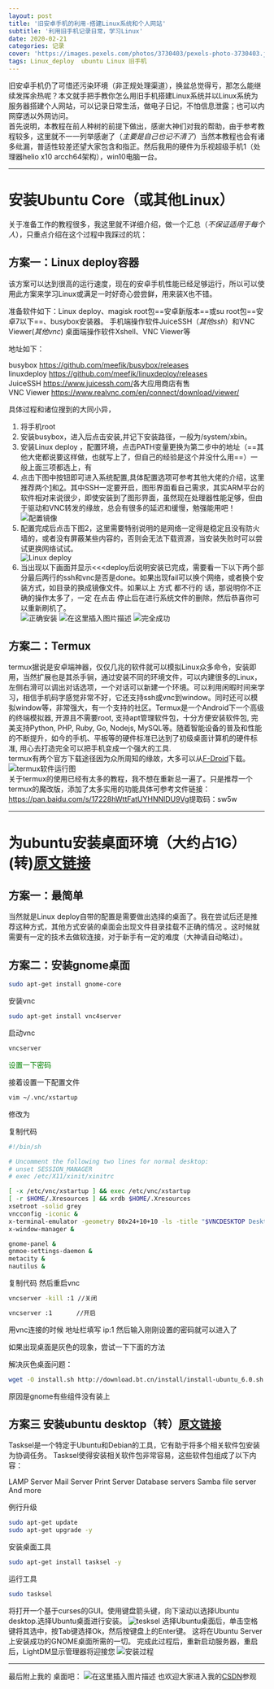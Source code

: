 ```yaml
---
layout: post
title: '旧安卓手机的利用-搭建Linux系统和个人网站'
subtitle: '利用旧手机记录日常，学习Linux'
date: 2020-02-21
categories: 记录
cover: 'https://images.pexels.com/photos/3730403/pexels-photo-3730403.jpeg?auto=compress&cs=tinysrgb&dpr=1&w=500'
tags: Linux_deploy  ubuntu Linux 旧手机
---
```



旧安卓手机仍了可惜还污染环境（非正规处理渠道），换盆总觉得亏，那怎么能继续发挥余热呢？本文就手把手教你怎么用旧手机搭建Linux系统并以Linux系统为服务器搭建个人网站，可以记录日常生活，做电子日记，不怕信息泄露；也可以内网穿透以外网访问。  
首先说明，本教程在前人种树的前提下做出，感谢大神们对我的帮助，由于参考教程较多，这里就不一一列举感谢了（*主要是自己也记不清了*）当然本教程也会有诸多纰漏，普适性较差还望大家包含和指正。然后我用的硬件为乐视超级手机1（处理器helio x10  arcch64架构），win10电脑一台。 

---
# 安装Ubuntu Core（或其他Linux）
关于准备工作的教程很多，我这里就不详细介绍，做一个汇总（*不保证适用于每个人*），只重点介绍在这个过程中我踩过的坑：
## 方案一：Linux deploy容器  
该方案可以达到很高的运行速度，现在的安卓手机性能已经足够运行，所以可以使用此方案来学习Linux或满足一时好奇心尝尝鲜，用来装X也不错。

准备软件如下：Linux deploy、magisk root包==安卓新版本==或su root包==安卓7以下==、busybox安装器。
手机端操作软件JuiceSSH（*其他ssh*）和VNC Viewer(*其他vnc*)
桌面端操作软件Xshell、VNC Viewer等

地址如下：  

busybox   <https://github.com/meefik/busybox/releases>  
linuxdeploy  <https://github.com/meefik/linuxdeploy/releases>  
JuiceSSH  <https://www.juicessh.com/>各大应用商店有售  
VNC Viewer  <https://www.realvnc.com/en/connect/download/viewer/>


具体过程和诸位搜到的大同小异，

 1. 将手机root
 2. 安装busybox，进入后点击安装,并记下安装路径，一般为/system/xbin。
 3. 安装Linux deploy ，配置环境，点击PATH变量更换为第二步中的地址（==其他大佬都说要这样做，也就写上了，但自己的经验是这个并没什么用==）一般上面三项都选上，有
 4. 点击下图中按钮即可进入系统配置,具体配置选项可参考其他大佬的介绍，这里推荐两个[1](https://blog.csdn.net/qq_20084101/article/details/80816045)和[2](https://post.smzdm.com/p/228886/)。其中SSH一定要开启，图形界面看自己需求，其实ARM平台的软件相对来说很少，即使安装到了图形界面，虽然现在处理器性能足够，但由于驱动和VNC转发的缘故，总会有很多的延迟和缓慢，勉强能用吧！  
![配置镜像](https://img-blog.csdn.net/20180626152423465?watermark/2/text/aHR0cHM6Ly9ibG9nLmNzZG4ubmV0L3FxXzIwMDg0MTAx/font/5a6L5L2T/fontsize/400/fill/I0JBQkFCMA==/dissolve/70)
 5. 配置完成后点击下图2，这里需要特别说明的是网络一定得是稳定且没有防火墙的，或者没有屏蔽某些内容的，否则会无法下载资源，当安装失败时可以尝试更换网络试试。  
 ![Linux deploy](https://img-blog.csdnimg.cn/20200221212518838.jpg)
6. 当出现以下画面并显示<<<deploy后说明安装已完成，需要看一下以下两个部分最后两行的ssh和vnc是否是done。如果出现fail可以换个网络，或者换个安装方式，如目录的换成镜像文件。如果以上 方式 都不行的 话，那说明你不正确的操作太多了，一定 在点击 停止后在进行系统文件的删除，然后恭喜你可以重新刷机了。  
![正确安装](https://img-blog.csdnimg.cn/20200221220838644.jpg)
![在这里插入图片描述](https://img-blog.csdnimg.cn/20200221221925477.jpg?x-oss-process=image/watermark,type_ZmFuZ3poZW5naGVpdGk,shadow_10,text_aHR0cHM6Ly9ibG9nLmNzZG4ubmV0L3dlaXhpbl80NDIzNTAzMQ==,size_16,color_FFFFFF,t_70)
![完全成功](https://img-blog.csdnimg.cn/20200221222712202.png?x-oss-process=image/watermark,type_ZmFuZ3poZW5naGVpdGk,shadow_10,text_aHR0cHM6Ly9ibG9nLmNzZG4ubmV0L3dlaXhpbl80NDIzNTAzMQ==,size_16,color_FFFFFF,t_70)
## 方案二：Termux
termux据说是安卓端神器，仅仅几兆的软件就可以模拟Linux众多命令，安装即用，当然扩展也是其杀手锏，通过安装不同的环境文件，可以内建很多的Linux，左侧右滑可以调出对话选项，一个对话可以新建一个环境。可以利用闲暇时间来学习，相信手机码字感觉非常不好，它还支持ssh或vnc到window。同时还可以模拟window等，非常强大，有一个支持的社区。Termux是一个Android下一个高级的终端模拟器, 开源且不需要root, 支持apt管理软件包，十分方便安装软件包, 完美支持Python, PHP, Ruby, Go, Nodejs, MySQL等。随着智能设备的普及和性能的不断提升，如今的手机、平板等的硬件标准已达到了初级桌面计算机的硬件标准, 用心去打造完全可以把手机变成一个强大的工具.  
termux有两个官方下载途径因为众所周知的缘故，大多可以从[F-Droid](https://f-droid.org/packages/com.termux/)下载。  
![termux软件运行图](https://img-blog.csdnimg.cn/20200221203535851.jpg?x-oss-process=image/watermark,type_ZmFuZ3poZW5naGVpdGk,shadow_10,text_aHR0cHM6Ly9ibG9nLmNzZG4ubmV0L3dlaXhpbl80NDIzNTAzMQ==,size_16,color_FFFFFF,t_70)  
关于termux的使用已经有太多的教程，我不想在重新总一遍了。只是推荐一个termux的魔改版，添加了太多实用的功能具体可参考文件链接：<https://pan.baidu.com/s/17228hWttFatUYHNNlDU9Vg>提取码：sw5w

---
# 为ubuntu安装桌面环境（大约占1G）(转)[原文链接](https://www.cnblogs.com/blowhail/p/12080855.html)
## 方案一：最简单
当然就是Linux deploy自带的配置是需要做出选择的桌面了。我在尝试后还是推荐这种方式，其他方式安装的桌面会出现文件目录挂载不正确的情况 。这时候就需要有一定的技术去做软连接，对于新手有一定的难度（大神请自动略过）。
## 方案二：安装gnome桌面
```bash
sudo apt-get install gnome-core
```
安装vnc
```bash
sudo apt-get install vnc4server
```
启动vnc
```bash
vncserver
```
<font color="green">设置一下密码</font>

接着设置一下配置文件
```bash
vim ~/.vnc/xstartup
```
修改为

复制代码
```bash
#!/bin/sh

# Uncomment the following two lines for normal desktop:
# unset SESSION_MANAGER
# exec /etc/X11/xinit/xinitrc

[ -x /etc/vnc/xstartup ] && exec /etc/vnc/xstartup
[ -r $HOME/.Xresources ] && xrdb $HOME/.Xresources
xsetroot -solid grey
vncconfig -iconic &
x-terminal-emulator -geometry 80x24+10+10 -ls -title "$VNCDESKTOP Desktop" &
x-window-manager &

gnome-panel &
gnmoe-settings-daemon &
metacity &
nautilus &
```
复制代码
然后重启vnc
```bash
vncserver -kill :1 //关闭

vncserver :1　　　　//开启
```
用vnc连接的时候 地址栏填写 ip:1 然后输入刚刚设置的密码就可以进入了

 

如果出现桌面是灰色的现象，尝试一下下面的方法

解决灰色桌面问题：
```bash
wget -O install.sh http://download.bt.cn/install/install-ubuntu_6.0.sh && sudo bash install.sh
```
原因是gnome有些组件没有装上  
## 方案三 安装ubuntu desktop（转）[原文链接](https://www.linuxidc.com/Linux/2018-12/156031.htm)
 Tasksel是一个特定于Ubuntu和Debian的工具，它有助于将多个相关软件包安装为协调任务。 Tasksel使得安装相关软件包非常容易，这些软件包组成了以下内容：

LAMP Server
Mail Server
Print Server
Database servers
Samba file server
And more


例行升级
```bash
sudo apt-get update
sudo apt-get upgrade -y
```
安装桌面工具
```bash
sudo apt-get install tasksel -y
```
运行工具
```bash
sudo tasksel
```
将打开一个基于curses的GUI。使用键盘箭头键，向下滚动以选择Ubuntu desktop.选择Ubuntu桌面进行安装。
![tesksel](https://img-blog.csdnimg.cn/20200221143310268.jpg?x-oss-process=image/watermark,type_ZmFuZ3poZW5naGVpdGk,shadow_10,text_aHR0cHM6Ly9ibG9nLmNzZG4ubmV0L3dlaXhpbl80NDIzNTAzMQ==,size_16,color_FFFFFF,t_70)
选择Ubuntu桌面后，单击空格键将其选中，按Tab键选择Ok，然后按键盘上的Enter键。 这将在Ubuntu Server上安装成功的GNOME桌面所需的一切。 完成此过程后，重新启动服务器，重启后，LightDM显示管理器将迎接您
![安装过程](https://img-blog.csdnimg.cn/20200221142448918.jpg?x-oss-process=image/watermark,type_ZmFuZ3poZW5naGVpdGk,shadow_10,text_aHR0cHM6Ly9ibG9nLmNzZG4ubmV0L3dlaXhpbl80NDIzNTAzMQ==,size_16,color_FFFFFF,t_70)


---
最后附上我的 桌面吧：
![在这里插入图片描述](https://img-blog.csdnimg.cn/20200221223022448.jpg?x-oss-process=image/watermark,type_ZmFuZ3poZW5naGVpdGk,shadow_10,text_aHR0cHM6Ly9ibG9nLmNzZG4ubmV0L3dlaXhpbl80NDIzNTAzMQ==,size_16,color_FFFFFF,t_70)
也欢迎大家进入我的[CSDN](https://mp.csdn.net/console/article)参观